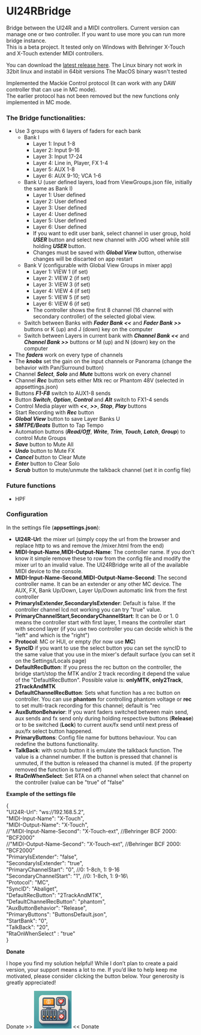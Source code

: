 # UI24RBridge
Bridge between the UI24R and a MIDI controllers. Current version can manage one or two controller. If you want to use more you can run more bridge instance.\
This is a beta project. It tested only on Windows with Behringer X-Touch and X-Touch extender MIDI controllers.

You can download the [latest release here](https://github.com/MatthewInch/UI24RBridge/releases/latest).
The Linux binary not work in 32bit linux and instabil in 64bit versions
The MacOS binary wasn't tested

Implemented the Mackie Control protocol (It can work with any DAW controller that can use in MC mode).\
The earlier protocol has not been removed but the new functions only implemented in MC mode.

### The Bridge functionalities:
 - Use 3 groups with 6 layers of faders for each bank
	- Bank I
		- Layer 1: Input 1-8
		- Layer 2: Input 9-16
		- Layer 3: Input 17-24
		- Layer 4: Line in, Player, FX 1-4
		- Layer 5: AUX 1-8
		- Layer 6: AUX 9-10; VCA 1-6
	- Bank U (user defined layers, load from ViewGroups.json file, initially the same as Bank I)
		- Layer 1: User defined
		- Layer 2: User defined
		- Layer 3: User defined
		- Layer 4: User defined
		- Layer 5: User defined
		- Layer 6: User defined
		- If you want to edit user bank, select channel in user group, hold ***USER*** button and select new channel with JOG wheel while still holding ***USER*** button.
		- Changes must be saved with ***Global View*** button, otherwise changes will be discarted on app restart
	- Bank V (configurable with Global View Groups in mixer app)
		- Layer 1: VIEW 1 (if set)
		- Layer 2: VIEW 2 (if set)
		- Layer 3: VIEW 3 (if set)
		- Layer 4: VIEW 4 (if set)
		- Layer 5: VIEW 5 (if set)
		- Layer 6: VIEW 6 (if set)
		- The controller shows the first 8 channel (16 channel with secondary controller) of the selected global view.
	- Switch between Banks with ***Fader Bank <<*** and ***Fader Bank >>*** buttons or K (up) and J (down) key on the computer
	- Switch between Layers in current bank with ***Channel Bank <<*** and ***Channel Bank >>*** buttons or M (up) and N (down) key on the computer
 - The ***faders*** work on every type of channels
 - The ***knobs*** set the gain on the input channels or Panorama (change the behavior with Pan/Surround button)
 - Channel ***Select***, ***Solo*** and ***Mute*** buttons work on every channel
 - Channel ***Rec*** button sets either Mtk rec or Phantom 48V (selected in appsettings.json)
 - Buttons ***F1-F8*** switch to AUX1-8 sends
 - Button ***Switch***, ***Option***, ***Control*** and ***Alt*** switch to FX1-4 sends
 - Control Media player with ***<<***, ***>>***, ***Stop***, ***Play*** buttons
 - Start Recording with ***Rec*** button
 - ***Global View*** button to save Layer Banks U
 - ***SMTPE/Beats*** Button to Tap Tempo
 - Automation buttons (***Read/Off***, ***Write***, ***Trim***, ***Touch***, ***Latch***, ***Group***) to control Mute Groups
 - ***Save*** button to Mute All
 - ***Undo*** button to Mute FX
 - ***Cancel*** button to Clear Mute
 - ***Enter*** button to Clear Solo
 - ***Scrub*** button to mute/unmute the talkback channel (set it in config file)

### Future functions
 - HPF


### Configuration
In the settings file (**appsettings.json**):
- **UI24R-Url**: the mixer url (simply copy the url from the browser and replace http to ws and remove the /mixer.html from the end)
- **MIDI-Input-Name**,**MIDI-Output-Name**: The controller name. If you don't know it simple remove these to row from the config file and modify the mixer url to an invalid value. The UI24RBridge write all of the available MIDI device to the console.
- **MIDI-Input-Name-Second**,**MIDI-Output-Name-Second**: The second controller name. It can be an extender or any other MC device. The AUX, FX, Bank Up/Down, Layer Up/Down automatic link from the first controller
- **PrimaryIsExtender**,**SecondaryIsExtender**: Default is false. If the controller channel lcd not working you can try "true" value.
- **PrimaryChannelStart**,**SecondaryChannelStart**: It can be 0 or 1. 0 means the controller start with first layer, 1 means the controller start with second layer (if you use two controller you can decide which is the "left" and which is the "right")
- **Protocol**: MC or HUI, or empty (for now use **MC**)
- **SyncID** if you want to use the select button you can set the syncID to the same value that you use in the mixer's default surface (you can set it on the Settings/Locals page)
- **DefaultRecButton**: If you press the rec button on the controller, the bridge start/stop the MTK and/or 2 track recording it depend the value of the "DefaultRecButton". Possible value is: **onlyMTK**, **only2Track**, **2TrackAndMTK**
- **DefaultChannelRecButton**: Sets what function has a rec button on controller. You can use **phantom** for controlling phantom voltage or **rec** to set multi-track recording for this channel; default is "rec
- **AuxButtonBehavior**: If you want faders switched between main send, aux sends and fx send only during holding respective buttons (**Release**) or to be switched (**Lock**) to current aux/fx send until next press of aux/fx select button happened.
- **PrimaryButtons**: Config file name for buttons behaviour. You can redefine the buttons functionality.
- **TalkBack**: with scrub button it is emulate the talkback function. The value is a channel number. If the button is pressed that channel is unmuted, if the button is released tha channel is muted. (if the property removed the function is turned off)
- **RtaOnWhenSelect**: Set RTA on a channel when select that channel on the controller (value can be "true" of "false"

**Example of the settings file**

{\
    "UI24R-Url": "ws://192.168.5.2",\
    "MIDI-Input-Name": "X-Touch",\
    "MIDI-Output-Name": "X-Touch",\
	//"MIDI-Input-Name-Second": "X-Touch-ext", //Behringer BCF 2000: "BCF2000"\
	//"MIDI-Output-Name-Second": "X-Touch-ext", //Behringer BCF 2000: "BCF2000"\
	"PrimaryIsExtender": "false",\
	"SecondaryIsExtender": "true",\
	"PrimaryChannelStart": "0", //0: 1-8ch, 1: 9-16\
	"SecondaryChannelStart": "1", //0: 1-8ch, 1: 9-16\	
    "Protocol": "MC",\
    "SyncID": "Abaliget",\
    "DefaultRecButton": "2TrackAndMTK",\
    "DefaultChannelRecButton": "phantom",\
    "AuxButtonBehavior": "Release",\
    "PrimaryButtons": "ButtonsDefault.json",\
    "StartBank": "0",\
    "TalkBack": "20",\
    "RtaOnWhenSelect" : "true"\
}

**Donate**

I hope you find my solution helpful! While I don’t plan to create a paid version, your support means a lot to me. If you’d like to help keep me motivated, please consider clicking the button below. Your generosity is greatly appreciated!

Donate >> [<img src="https://raw.githubusercontent.com/MatthewInch/UI24RBridge/master/donate.jpg" width="100">](https://paypal.me/SzokeMatyas) << Donate
